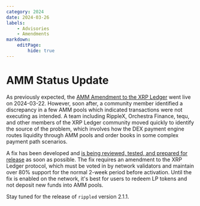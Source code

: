 ```yaml
---
category: 2024
date: 2024-03-26
labels:
    - Advisories
    - Amendments
markdown:
    editPage:
        hide: true
---
```

# AMM Status Update

As previously expected, the [AMM Amendment to the XRP Ledger](./get-ready-for-amm.md) went live on 2024-03-22. However, soon after, a community member identified a discrepancy in a few AMM pools which indicated transactions were not executing as intended. A team including RippleX, Orchestra Finance, tequ, and other members of the XRP Ledger community moved quickly to identify the source of the problem, which involves how the DEX payment engine routes liquidity through AMM pools and order books in some complex payment path scenarios. 

A fix has been developed and [is being reviewed, tested, and prepared for release](https://github.com/XRPLF/rippled/pull/4968) as soon as possible. The fix requires an amendment to the XRP Ledger protocol, which must be voted in by network validators and maintain over 80% support for the normal 2-week period before activation. Until the fix is enabled on the network, it's best for users to redeem LP tokens and not deposit new funds into AMM pools.

Stay tuned for the release of `rippled` version 2.1.1.
